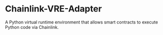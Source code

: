 # Chainlink-VRE-Adapter
A Python virtual runtime environment that allows smart contracts to execute Python code via Chainlink.
